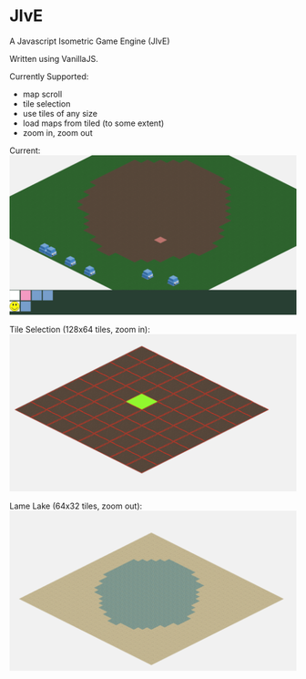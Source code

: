 # JIvE
A Javascript Isometric Game Engine (JIvE)

Written using VanillaJS.

Currently Supported:
- map scroll
- tile selection
- use tiles of any size
- load maps from tiled (to some extent)
- zoom in, zoom out


Current:
![alt tag](https://github.com/skaparelos/JIvE/blob/master/screenshots/3-menu-added-houses.png)

Tile Selection (128x64 tiles, zoom in):
![alt tag](https://github.com/skaparelos/JIvE/blob/master/screenshots/1-tile_selection.png)

Lame Lake (64x32 tiles, zoom out):
![alt tag](https://github.com/skaparelos/JIvE/blob/master/screenshots/2-lame_lake.png)
